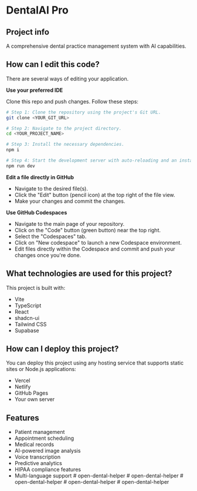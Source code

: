 # DentalAI Pro

## Project info

A comprehensive dental practice management system with AI capabilities.

## How can I edit this code?

There are several ways of editing your application.

**Use your preferred IDE**

Clone this repo and push changes. Follow these steps:

```sh
# Step 1: Clone the repository using the project's Git URL.
git clone <YOUR_GIT_URL>

# Step 2: Navigate to the project directory.
cd <YOUR_PROJECT_NAME>

# Step 3: Install the necessary dependencies.
npm i

# Step 4: Start the development server with auto-reloading and an instant preview.
npm run dev
```

**Edit a file directly in GitHub**

- Navigate to the desired file(s).
- Click the "Edit" button (pencil icon) at the top right of the file view.
- Make your changes and commit the changes.

**Use GitHub Codespaces**

- Navigate to the main page of your repository.
- Click on the "Code" button (green button) near the top right.
- Select the "Codespaces" tab.
- Click on "New codespace" to launch a new Codespace environment.
- Edit files directly within the Codespace and commit and push your changes once you're done.

## What technologies are used for this project?

This project is built with:

- Vite
- TypeScript
- React
- shadcn-ui
- Tailwind CSS
- Supabase

## How can I deploy this project?

You can deploy this project using any hosting service that supports static sites or Node.js applications:

- Vercel
- Netlify
- GitHub Pages
- Your own server

## Features

- Patient management
- Appointment scheduling
- Medical records
- AI-powered image analysis
- Voice transcription
- Predictive analytics
- HIPAA compliance features
- Multi-language support
#   o p e n - d e n t a l - h e l p e r  
 #   o p e n - d e n t a l - h e l p e r  
 #   o p e n - d e n t a l - h e l p e r  
 #   o p e n - d e n t a l - h e l p e r  
 #   o p e n - d e n t a l - h e l p e r  
 